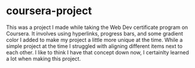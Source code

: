 # coursera-project
This was a project I made while taking the Web Dev certificate program on Coursera. It involves using hyperlinks, progress bars, and some gradient color I added to make my project a little more unique at the time. While a simple project at the time I struggled with aligning different items next to each other. I like to think I have that concept down now, I certainlty learned a lot when making this project.
